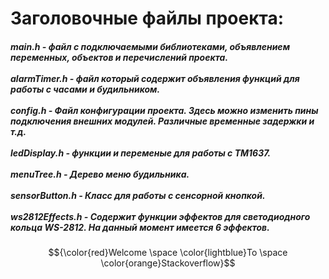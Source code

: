 # Заголовочные файлы проекта:

##### ***main.h*** - файл с подключаемыми библиотеками, объявлением переменных, объектов и перечислений проекта. <br><br>***alarmTimer.h*** - файл который содержит объявления функций для работы с часами и будильником. <br><br>***config.h*** - Файл конфигурации проекта. Здесь можно изменить пины подключения внешних модулей. Различные временные задержки и т.д. <br><br>***ledDisplay.h*** - функции и переменые для работы с TM1637. <br><br>***menuTree.h*** - Дерево меню будильника. <br><br>***sensorButton.h*** - Класс для работы с сенсорной кнопкой.<br><br>***ws2812Effects.h*** - Содержит функции эффектов для светодиодного кольца WS-2812. На данный момент имеется 6 эффектов.

$${\color{red}Welcome \space \color{lightblue}To \space \color{orange}Stackoverflow}$$
